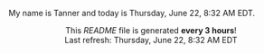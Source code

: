My name is Tanner and today is Thursday, June 22, 8:32 AM EDT.

<p align="center">This <i>README</i> file is generated <b>every 3 hours</b>!</br>Last refresh: Thursday, June 22, 8:32 AM EDT<br /></p>
